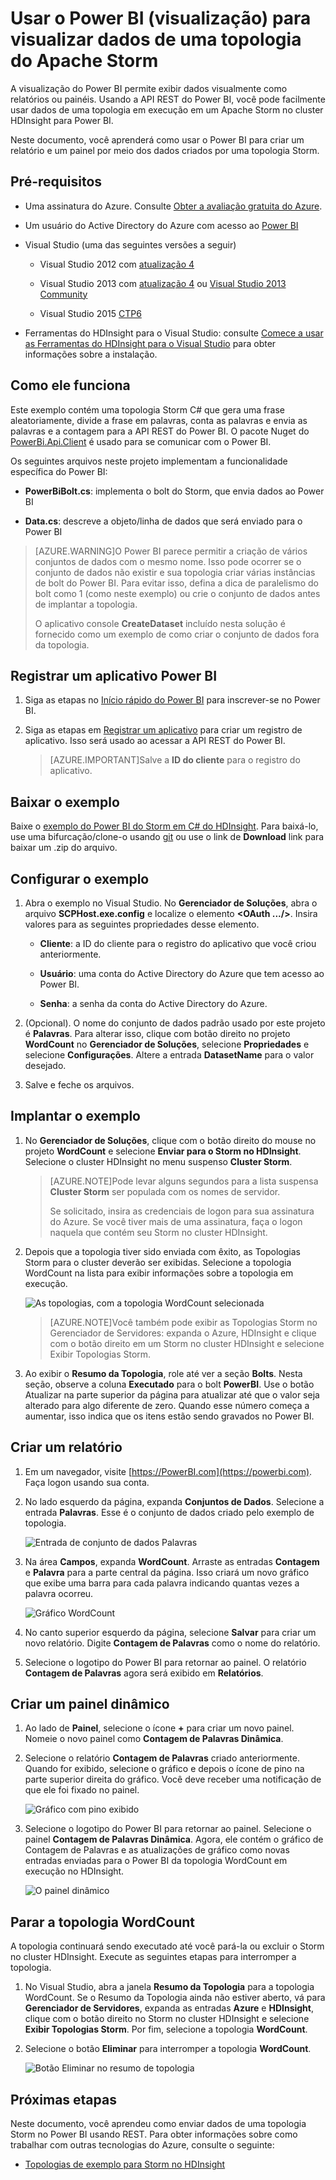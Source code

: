 <properties
 pageTitle="Gravar dados no Power BI do Apache Storm | Microsoft Azure"
 description="Grave dados no Power BI de uma topologia C# em execução em um cluster do Apache Storm no HDInsight. Além disso, crie um relatório e um painel em tempo real usando o Power BI."
 services="hdinsight"
 documentationCenter=""
 authors="Blackmist"
 manager="paulettm"
 editor="cgronlun"/>

<tags
 ms.service="hdinsight"
 ms.devlang="dotnet"
 ms.topic="article"
 ms.tgt_pltfrm="na"
 ms.workload="big-data"
 ms.date="04/28/2015"
 ms.author="larryfr"/>

# Usar o Power BI (visualização) para visualizar dados de uma topologia do Apache Storm

A visualização do Power BI permite exibir dados visualmente como relatórios ou painéis. Usando a API REST do Power BI, você pode facilmente usar dados de uma topologia em execução em um Apache Storm no cluster HDInsight para Power BI.

Neste documento, você aprenderá como usar o Power BI para criar um relatório e um painel por meio dos dados criados por uma topologia Storm.

## Pré-requisitos

- Uma assinatura do Azure. Consulte [Obter a avaliação gratuita do Azure](http://azure.microsoft.com/documentation/videos/get-azure-free-trial-for-testing-hadoop-in-hdinsight/).

* Um usuário do Active Directory do Azure com acesso ao [Power BI](https://powerbi.com)

* Visual Studio (uma das seguintes versões a seguir)

    * Visual Studio 2012 com [atualização 4](http://www.microsoft.com/download/details.aspx?id=39305)

    * Visual Studio 2013 com [atualização 4](http://www.microsoft.com/download/details.aspx?id=44921) ou [Visual Studio 2013 Community](http://go.microsoft.com/fwlink/?linkid=517284&clcid=0x409)

    * Visual Studio 2015 [CTP6](http://visualstudio.com/downloads/visual-studio-2015-ctp-vs)

* Ferramentas do HDInsight para o Visual Studio: consulte [Comece a usar as Ferramentas do HDInsight para o Visual Studio](../HDInsight/hdinsight-hadoop-visual-studio-tools-get-started.md) para obter informações sobre a instalação.

## Como ele funciona

Este exemplo contém uma topologia Storm C# que gera uma frase aleatoriamente, divide a frase em palavras, conta as palavras e envia as palavras e a contagem para a API REST do Power BI. O pacote Nuget do [PowerBi.Api.Client](https://github.com/Vtek/PowerBI.Api.Client) é usado para se comunicar com o Power BI.

Os seguintes arquivos neste projeto implementam a funcionalidade específica do Power BI:

* **PowerBiBolt.cs**: implementa o bolt do Storm, que envia dados ao Power BI

* **Data.cs**: descreve a objeto/linha de dados que será enviado para o Power BI

> [AZURE.WARNING]O Power BI parece permitir a criação de vários conjuntos de dados com o mesmo nome. Isso pode ocorrer se o conjunto de dados não existir e sua topologia criar várias instâncias de bolt do Power BI. Para evitar isso, defina a dica de paralelismo do bolt como 1 (como neste exemplo) ou crie o conjunto de dados antes de implantar a topologia.
>
> O aplicativo console **CreateDataset** incluído nesta solução é fornecido como um exemplo de como criar o conjunto de dados fora da topologia.

## Registrar um aplicativo Power BI

1. Siga as etapas no [Início rápido do Power BI](https://msdn.microsoft.com/pt-br/library/dn931989.aspx) para inscrever-se no Power BI.

2. Siga as etapas em [Registrar um aplicativo](https://msdn.microsoft.com/pt-br/library/dn877542.aspx) para criar um registro de aplicativo. Isso será usado ao acessar a API REST do Power BI.

    > [AZURE.IMPORTANT]Salve a **ID do cliente** para o registro do aplicativo.

## Baixar o exemplo

Baixe o [exemplo do Power BI do Storm em C# do HDInsight](https://github.com/Blackmist/hdinsight-csharp-storm-powerbi). Para baixá-lo, use uma bifurcação/clone-o usando [git](http://git-scm.com/) ou use o link de **Download** link para baixar um .zip do arquivo.

## Configurar o exemplo

1. Abra o exemplo no Visual Studio. No **Gerenciador de Soluções**, abra o arquivo **SCPHost.exe.config** e localize o elemento **<OAuth .../>**. Insira valores para as seguintes propriedades desse elemento.

    * **Cliente**: a ID do cliente para o registro do aplicativo que você criou anteriormente.

    * **Usuário**: uma conta do Active Directory do Azure que tem acesso ao Power BI.

    * **Senha**: a senha da conta do Active Directory do Azure.

2. (Opcional). O nome do conjunto de dados padrão usado por este projeto é **Palavras**. Para alterar isso, clique com botão direito no projeto **WordCount** no **Gerenciador de Soluções**, selecione **Propriedades** e selecione **Configurações**. Altere a entrada **DatasetName** para o valor desejado.

2. Salve e feche os arquivos.

## Implantar o exemplo

1. No **Gerenciador de Soluções**, clique com o botão direito do mouse no projeto **WordCount** e selecione **Enviar para o Storm no HDInsight**. Selecione o cluster HDInsight no menu suspenso **Cluster Storm**.

    > [AZURE.NOTE]Pode levar alguns segundos para a lista suspensa **Cluster Storm** ser populada com os nomes de servidor.
    >
    > Se solicitado, insira as credenciais de logon para sua assinatura do Azure. Se você tiver mais de uma assinatura, faça o logon naquela que contém seu Storm no cluster HDInsight.

2. Depois que a topologia tiver sido enviada com êxito, as Topologias Storm para o cluster deverão ser exibidas. Selecione a topologia WordCount na lista para exibir informações sobre a topologia em execução.

    ![As topologias, com a topologia WordCount selecionada](./media/hdinsight-storm-power-bi-topology/topologysummary.png)

    > [AZURE.NOTE]Você também pode exibir as Topologias Storm no Gerenciador de Servidores: expanda o Azure, HDInsight e clique com o botão direito em um Storm no cluster HDInsight e selecione Exibir Topologias Storm.

3. Ao exibir o **Resumo da Topologia**, role até ver a seção **Bolts**. Nesta seção, observe a coluna **Executado** para o bolt **PowerBI**. Use o botão Atualizar na parte superior da página para atualizar até que o valor seja alterado para algo diferente de zero. Quando esse número começa a aumentar, isso indica que os itens estão sendo gravados no Power BI.

## Criar um relatório

1. Em um navegador, visite [https://PowerBI.com](https://powerbi.com). Faça logon usando sua conta.

2. No lado esquerdo da página, expanda **Conjuntos de Dados**. Selecione a entrada **Palavras**. Esse é o conjunto de dados criado pelo exemplo de topologia.

    ![Entrada de conjunto de dados Palavras](./media/hdinsight-storm-power-bi-topology/words.png)

3. Na área **Campos**, expanda **WordCount**. Arraste as entradas **Contagem** e **Palavra** para a parte central da página. Isso criará um novo gráfico que exibe uma barra para cada palavra indicando quantas vezes a palavra ocorreu.

    ![Gráfico WordCount](./media/hdinsight-storm-power-bi-topology/wordcountchart.png)

4. No canto superior esquerdo da página, selecione **Salvar** para criar um novo relatório. Digite **Contagem de Palavras** como o nome do relatório.

5. Selecione o logotipo do Power BI para retornar ao painel. O relatório **Contagem de Palavras** agora será exibido em **Relatórios**.

## Criar um painel dinâmico

1. Ao lado de **Painel**, selecione o ícone **+** para criar um novo painel. Nomeie o novo painel como **Contagem de Palavras Dinâmica**.

2. Selecione o relatório **Contagem de Palavras** criado anteriormente. Quando for exibido, selecione o gráfico e depois o ícone de pino na parte superior direita do gráfico. Você deve receber uma notificação de que ele foi fixado no painel.

    ![Gráfico com pino exibido](./media/hdinsight-storm-power-bi-topology/pushpin.png)

2. Selecione o logotipo do Power BI para retornar ao painel. Selecione o painel **Contagem de Palavras Dinâmica**. Agora, ele contém o gráfico de Contagem de Palavras e as atualizações de gráfico como novas entradas enviadas para o Power BI da topologia WordCount em execução no HDInsight.

    ![O painel dinâmico](./media/hdinsight-storm-power-bi-topology/dashboard.png)

## Parar a topologia WordCount

A topologia continuará sendo executado até você pará-la ou excluir o Storm no cluster HDInsight. Execute as seguintes etapas para interromper a topologia.

1. No Visual Studio, abra a janela **Resumo da Topologia** para a topologia WordCount. Se o Resumo da Topologia ainda não estiver aberto, vá para **Gerenciador de Servidores**, expanda as entradas **Azure** e **HDInsight**, clique com o botão direito no Storm no cluster HDInsight e selecione **Exibir Topologias Storm**. Por fim, selecione a topologia **WordCount**.

2. Selecione o botão **Eliminar** para interromper a topologia **WordCount**.

    ![Botão Eliminar no resumo de topologia](./media/hdinsight-storm-power-bi-topology/killtopology.png)

## Próximas etapas

Neste documento, você aprendeu como enviar dados de uma topologia Storm no Power BI usando REST. Para obter informações sobre como trabalhar com outras tecnologias do Azure, consulte o seguinte:

* [Topologias de exemplo para Storm no HDInsight](hdinsight-storm-example-topology.md)
 

<!---HONumber=62-->
